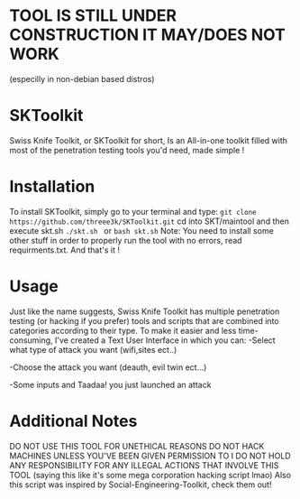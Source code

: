 # TOOL IS STILL UNDER CONSTRUCTION IT MAY/DOES NOT WORK
(especilly in non-debian based distros)

# SKToolkit
Swiss Knife Toolkit, or SKToolkit for short, Is an All-in-one toolkit filled with most of the penetration testing tools you'd need, made simple !

# Installation
To install SKToolkit, simply go to your terminal and type:
``` git clone https://github.com/threee3k/SKToolkit.git ```
cd into SKT/maintool and then execute skt.sh
```./skt.sh ``` or ``` bash skt.sh ```
Note: You need to install some other stuff in order to properly run the tool with no errors, read requirments.txt.
And that's it !

# Usage
Just like the name suggests, Swiss Knife Toolkit has multiple penetration testing (or hacking if you prefer) tools and scripts that are combined into categories according to their type.
To make it easier and less time-consuming, I've created a Text User Interface in which you can:
-Select what type of attack you want (wifi,sites ect..)

-Choose the attack you want (deauth, evil twin ect...)

-Some inputs and Taadaa! you just launched an attack

# Additional Notes
DO NOT USE THIS TOOL FOR UNETHICAL REASONS
DO NOT HACK MACHINES UNLESS YOU'VE BEEN GIVEN PERMISSION TO
I DO NOT HOLD ANY RESPONSIBILITY FOR ANY ILLEGAL ACTIONS THAT INVOLVE THIS TOOL
(saying this like it's some mega corporation hacking script lmao)
Also this script was inspired by Social-Engineering-Toolkit, check them out!
